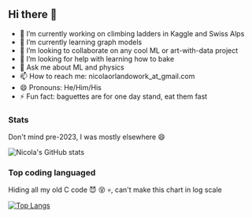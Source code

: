 ## Hi there 👋

<!--
**nicola-orlando/nicola-orlando** is a ✨ _special_ ✨ repository because its `README.md` (this file) appears on your GitHub profile.

Here are some ideas to get you started:


-->

- 🔭 I’m currently working on climbing ladders in Kaggle and Swiss Alps
- 🌱 I’m currently learning graph models 
- 👯 I’m looking to collaborate on any cool ML or art-with-data project  
- 🤔 I’m looking for help with learning how to bake 
- 💬 Ask me about ML and physics 
- 📫 How to reach me: nicolaorlandowork_at_gmail.com
- 😄 Pronouns: He/Him/His 
- ⚡ Fun fact: baguettes are for one day stand, eat them fast

### Stats

Don't mind pre-2023, I was mostly elsewhere 😄

![Nicola's GitHub stats](https://github-readme-stats.vercel.app/api?username=nicola-orlando&theme=tokyonight&show_icons=true)

### Top coding languaged

Hiding all my old C code 😈 😵 💀, can't make this chart in log scale

[![Top Langs](https://github-readme-stats.vercel.app/api/top-langs/?username=nicola-orlando&hide=C&theme=tokyonight)](https://github.com/nicola-orlando/nicola-orlando)
